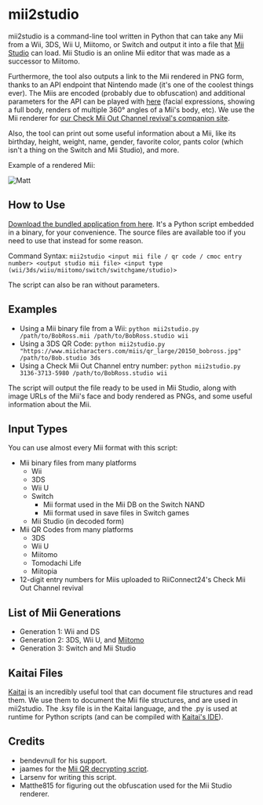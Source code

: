 # mii2studio

mii2studio is a command-line tool written in Python that can take any Mii from a Wii, 3DS, Wii U, Miitomo, or Switch and output it into a file that [Mii Studio](https://accounts.nintendo.com/mii_studio) can load. Mii Studio is an online Mii editor that was made as a successor to Miitomo.

Furthermore, the tool also outputs a link to the Mii rendered in PNG form, thanks to an API endpoint that Nintendo made (it's one of the coolest things ever). The Miis are encoded (probably due to obfuscation) and additional parameters for the API can be played with [here](https://pf2m.com/tools/mii/) (facial expressions, showing a full body, renders of multiple 360° angles of a Mii's body, etc). We use the Mii renderer for [our Check Mii Out Channel revival's companion site](https://miicontest.wii.rc24.xyz/).

Also, the tool can print out some useful information about a Mii, like its birthday, height, weight, name, gender, favorite color, pants color (which isn't a thing on the Switch and Mii Studio), and more.

Example of a rendered Mii:

![Matt](https://studio.mii.nintendo.com/miis/image.png?data=000f145b5f5e646e49546169687477858e878a87878e969d9c9fa6b3b9c0e5acafb6bbb6bcb6b9b8bebfc3cfd1d9da&type=face&width=512&instanceCount=1)

## How to Use

[Download the bundled application from here](https://github.com/RiiConnect24/mii2studio/releases/). It's a Python script embedded in a binary, for your convenience. The source files are available too if you need to use that instead for some reason.

Command Syntax: `mii2studio <input mii file / qr code / cmoc entry number> <output studio mii file> <input type (wii/3ds/wiiu/miitomo/switch/switchgame/studio)>`

The script can also be ran without parameters.

## Examples

* Using a Mii binary file from a Wii: `python mii2studio.py /path/to/BobRoss.mii /path/to/BobRoss.studio wii`
* Using a 3DS QR Code: `python mii2studio.py "https://www.miicharacters.com/miis/qr_large/20150_bobross.jpg" /path/to/Bob.studio 3ds`
* Using a Check Mii Out Channel entry number: `python mii2studio.py 3136-3713-5980 /path/to/BobRoss.studio wii`

The script will output the file ready to be used in Mii Studio, along with image URLs of the Mii's face and body rendered as PNGs, and some useful information about the Mii.

## Input Types

You can use almost every Mii format with this script:

* Mii binary files from many platforms
    * Wii
    * 3DS
    * Wii U
    * Switch
        * Mii format used in the Mii DB on the Switch NAND
        * Mii format used in save files in Switch games
    * Mii Studio (in decoded form)
* Mii QR Codes from many platforms
    * 3DS
    * Wii U
    * Miitomo
    * Tomodachi Life
    * Miitopia
* 12-digit entry numbers for Miis uploaded to RiiConnect24's Check Mii Out Channel revival

## List of Mii Generations

* Generation 1: Wii and DS
* Generation 2: 3DS, Wii U, and [Miitomo](https://kaeru.world/projects/kaerutomo)
* Generation 3: Switch and Mii Studio

## Kaitai Files

[Kaitai](https://kaitai.io/) is an incredibly useful tool that can document file structures and read them. We use them to document the Mii file structures, and are used in mii2studio. The .ksy file is in the Kaitai language, and the .py is used at runtime for Python scripts (and can be compiled with [Kaitai's IDE](https://ide.kaitai.io/)).

## Credits

* bendevnull for his support.
* jaames for the [Mii QR decrypting script](https://gist.github.com/jaames/96ce8daa11b61b758b6b0227b55f9f78).
* Larsenv for writing this script.
* Matthe815 for figuring out the obfuscation used for the Mii Studio renderer.
